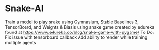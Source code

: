 # Snake-AI
Train a model to play snake using Gymnasium, Stable Baselines 3, TensorBoard, and Weights &amp; Biasis using snake game created by edureka found at https://www.edureka.co/blog/snake-game-with-pygame/ To Do: Fix issue with tensorboard callback Add ability to render while training multiple agents
